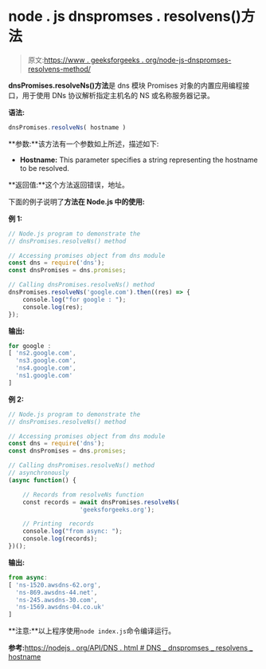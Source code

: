 # node . js dnspromses . resolvens()方法

> 原文:[https://www . geeksforgeeks . org/node-js-dnspromses-resolvens-method/](https://www.geeksforgeeks.org/node-js-dnspromises-resolvens-method/)

**dnsPromises.resolveNs()方法**是 dns 模块 Promises 对象的内置应用编程接口，用于使用 DNs 协议解析指定主机名的 NS 或名称服务器记录。

**语法:**

```js
dnsPromises.resolveNs( hostname )
```

**参数:**该方法有一个参数如上所述，描述如下:

*   **Hostname:** This parameter specifies a string representing the hostname to be resolved.

**返回值:**这个方法返回错误，地址。

下面的例子说明了**方法在 Node.js 中的使用:**

**例 1:**

```js
// Node.js program to demonstrate the   
// dnsPromises.resolveNs() method

// Accessing promises object from dns module
const dns = require('dns');
const dnsPromises = dns.promises;

// Calling dnsPromises.resolveNs() method 
dnsPromises.resolveNs('google.com').then((res) => {
    console.log("for google : ");
    console.log(res);
});
```

**输出:**

```js
for google :
[ 'ns2.google.com',
  'ns3.google.com',
  'ns4.google.com',
  'ns1.google.com'
]

```

**例 2:**

```js
// Node.js program to demonstrate the   
// dnsPromises.resolveNs() method

// Accessing promises object from dns module
const dns = require('dns');
const dnsPromises = dns.promises;

// Calling dnsPromises.resolveNs() method 
// asynchronously 
(async function() {

    // Records from resolveNs function
    const records = await dnsPromises.resolveNs(
                    'geeksforgeeks.org');

    // Printing  records
    console.log("from async: ");
    console.log(records);   
})();
```

**输出:**

```js
from async:
[ 'ns-1520.awsdns-62.org',
  'ns-869.awsdns-44.net',
  'ns-245.awsdns-30.com',
  'ns-1569.awsdns-04.co.uk'
]

```

**注意:**以上程序使用`node index.js`命令编译运行。

**参考:**[https://nodejs . org/API/DNS . html # DNS _ dnspromses _ resolvens _ hostname](https://nodejs.org/api/dns.html#dns_dnspromises_resolvens_hostname)